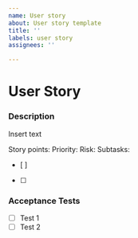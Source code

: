 ```yaml
---
name: User story
about: User story template
title: ''
labels: user story
assignees: ''

---
```


# User Story

### Description
Insert text

Story points:
Priority:
Risk:
Subtasks:
- [ ]
- [ ]

### Acceptance Tests
- [ ] Test 1
- [ ] Test 2
